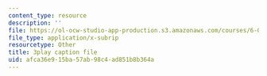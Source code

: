 ```yaml
---
content_type: resource
description: ''
file: https://ol-ocw-studio-app-production.s3.amazonaws.com/courses/6-004-computation-structures-spring-2017/afca36e915ba57ab98c4ad851b8b364a_O6yw1qkECig.vtt
file_type: application/x-subrip
resourcetype: Other
title: 3play caption file
uid: afca36e9-15ba-57ab-98c4-ad851b8b364a
---
```

